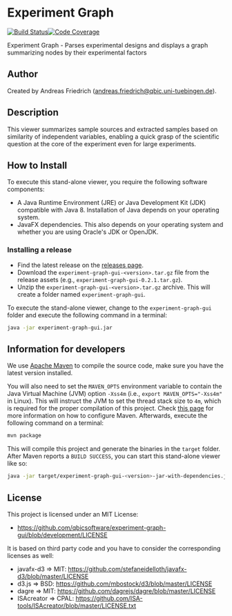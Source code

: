 # Experiment Graph
[![Build Status](https://travis-ci.com/qbicsoftware/experiment-graph-gui.svg?branch=development)](https://travis-ci.com/qbicsoftware/experiment-graph-gui)[![Code Coverage]( https://codecov.io/gh/qbicsoftware/experiment-graph-gui/branch/development/graph/badge.svg)](https://codecov.io/gh/qbicsoftware/experiment-graph-gui)

Experiment Graph - Parses experimental designs and displays a graph summarizing nodes by their experimental factors

## Author
Created by Andreas Friedrich (andreas.friedrich@qbic.uni-tuebingen.de).

## Description
This viewer summarizes sample sources and extracted samples based on similarity of independent variables, enabling a quick grasp of the scientific question at the core of the experiment even for large experiments. 

## How to Install
To execute this stand-alone viewer, you require the following software components:
* A Java Runtime Environment (JRE) or Java Development Kit (JDK) compatible with Java 8. Installation of Java depends on your operating system.
* JavaFX dependencies. This also depends on your operating system and whether you are using Oracle's JDK or OpenJDK.

### Installing a release
* Find the latest release on the [releases page](https://github.com/qbicsoftware/experiment-graph-gui/releases). 
* Download the `experiment-graph-gui-<version>.tar.gz` file from the release assets (e.g., `experiment-graph-gui-0.2.1.tar.gz`). 
* Unzip the `experiment-graph-gui-<version>.tar.gz` archive. This will create a folder named `experiment-graph-gui`.

To execute the stand-alone viewer, change to the `experiment-graph-gui` folder and execute the following command in a terminal:

```sh
java -jar experiment-graph-gui.jar
```

## Information for developers
We use [Apache Maven](maven) to compile the source code, make sure you have the latest version installed.

You will also need to set the `MAVEN_OPTS` environment variable to contain the Java Virtual Machine (JVM) option `-Xss4m` (i.e., `export MAVEN_OPTS="-Xss4m"` in Linux). This will instruct the JVM to set the thread stack size to `4m`, which is required for the proper compilation of this project. Check [this page](http://maven.apache.org/configure.html) for more information on how to configure Maven. Afterwards, execute the following command on a terminal:

```sh
mvn package
```

This will compile this project and generate the binaries in the `target` folder. After Maven reports a `BUILD SUCCESS`, you can start this stand-alone viewer like so:

```sh
java -jar target/experiment-graph-gui-<version>-jar-with-dependencies.jar
```

## License
This project is licensed under an MIT License:

* https://github.com/qbicsoftware/experiment-graph-gui/blob/development/LICENSE

It is based on third party code and you have to consider the corresponding licenses as well:

* javafx-d3 => MIT: https://github.com/stefaneidelloth/javafx-d3/blob/master/LICENSE
* d3.js => BSD: https://github.com/mbostock/d3/blob/master/LICENSE
* dagre => MIT: https://github.com/dagrejs/dagre/blob/master/LICENSE
* ISAcreator => CPAL: https://github.com/ISA-tools/ISAcreator/blob/master/LICENSE.txt


[maven]: https://maven.apache.org/
